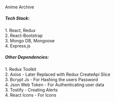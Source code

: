 Anime Archive

<h5>Tech Stack:</h5>
1. React, Redux<br />
2. React-Bootstrap<br />
3. Mongo DB, Mongoose<br />
4. Express.js<br />

<h5>Other Dependencies:</h5>
1. Redux Toolkit<br />
2. Axios - Later Replaced with Redux CreateApi Slice<br />
3. Bcrypt Js - For Hashing the users Password<br />
4. Json Web Token - For Authenticating user data<br />
3. Tostify - Creating Alerts<br />
4. React Icons - For Icons<br />
